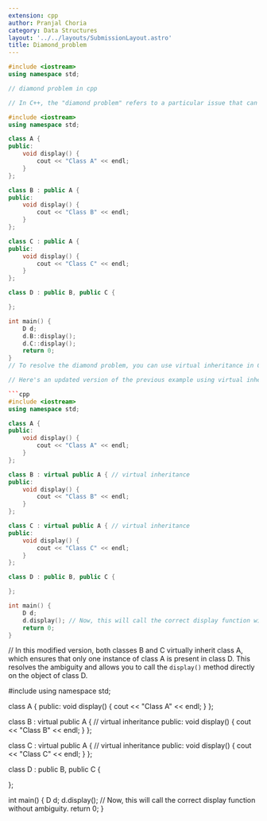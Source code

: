 ```yaml
---
extension: cpp
author: Pranjal Choria
category: Data Structures
layout: '../../layouts/SubmissionLayout.astro'
title: Diamond_problem
---
```

```cpp
#include <iostream>
using namespace std;

// diamond problem in cpp

// In C++, the "diamond problem" refers to a particular issue that can arise in languages that support multiple inheritance. It occurs when a class inherits from two classes that have a common base class. This can lead to ambiguity in the derived class about which version of the common base class's methods and variables to use.

#include <iostream>
using namespace std;

class A {
public:
    void display() {
        cout << "Class A" << endl;
    }
};

class B : public A {
public:
    void display() {
        cout << "Class B" << endl;
    }
};

class C : public A {
public:
    void display() {
        cout << "Class C" << endl;
    }
};

class D : public B, public C {

};

int main() {
    D d;
    d.B::display();
    d.C::display();
    return 0;
}
// To resolve the diamond problem, you can use virtual inheritance in C++. Virtual inheritance allows you to create a single instance of the base class in the derived class. This way, the derived class has only one copy of the base class, thereby avoiding the ambiguity.

// Here's an updated version of the previous example using virtual inheritance:

```cpp
#include <iostream>
using namespace std;

class A {
public:
    void display() {
        cout << "Class A" << endl;
    }
};

class B : virtual public A { // virtual inheritance
public:
    void display() {
        cout << "Class B" << endl;
    }
};

class C : virtual public A { // virtual inheritance
public:
    void display() {
        cout << "Class C" << endl;
    }
};

class D : public B, public C {

};

int main() {
    D d;
    d.display(); // Now, this will call the correct display function without ambiguity.
    return 0;
}
```

// In this modified version, both classes B and C virtually inherit class A, which ensures that only one instance of class A is present in class D. This resolves the ambiguity and allows you to call the `display()` method directly on the object of class D.

#include <iostream>
using namespace std;

class A {
public:
    void display() {
        cout << "Class A" << endl;
    }
};

class B : virtual public A { // virtual inheritance
public:
    void display() {
        cout << "Class B" << endl;
    }
};

class C : virtual public A { // virtual inheritance
public:
    void display() {
        cout << "Class C" << endl;
    }
};

class D : public B, public C {

};

int main() {
    D d;
    d.display(); // Now, this will call the correct display function without ambiguity.
    return 0;
}

```
